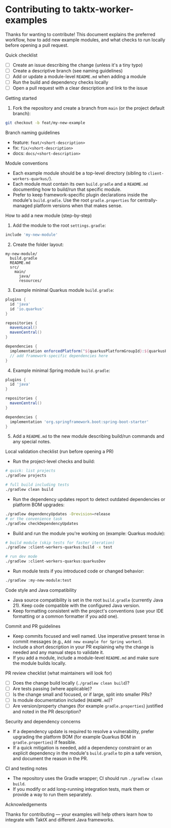 # Contributing to taktx-worker-examples

Thanks for wanting to contribute! This document explains the preferred workflow, how to add new example modules, and what checks to run locally before opening a pull request.

Quick checklist

- [ ] Create an issue describing the change (unless it's a tiny typo)
- [ ] Create a descriptive branch (see naming guidelines)
- [ ] Add or update a module-level `README.md` when adding a module
- [ ] Run the build and dependency checks locally
- [ ] Open a pull request with a clear description and link to the issue

Getting started

1. Fork the repository and create a branch from `main` (or the project default branch):

```bash
git checkout -b feat/my-new-example
```

Branch naming guidelines

- feature: `feat/<short-description>`
- fix: `fix/<short-description>`
- docs: `docs/<short-description>`

Module conventions

- Each example module should be a top-level directory (sibling to `client-workers-quarkus/`).
- Each module must contain its own `build.gradle` and a `README.md` documenting how to build/run that specific module.
- Prefer to keep framework-specific plugin declarations inside the module's `build.gradle`. Use the root `gradle.properties` for centrally-managed platform versions when that makes sense.

How to add a new module (step-by-step)

1. Add the module to the root `settings.gradle`:

```groovy
include 'my-new-module'
```

2. Create the folder layout:

```
my-new-module/
  build.gradle
  README.md
  src/
    main/
      java/
      resources/
```

3. Example minimal Quarkus module `build.gradle`:

```groovy
plugins {
  id 'java'
  id 'io.quarkus'
}

repositories {
  mavenLocal()
  mavenCentral()
}

dependencies {
  implementation enforcedPlatform("${quarkusPlatformGroupId}:${quarkusPlatformArtifactId}:${quarkusPlatformVersion}")
  // add framework-specific dependencies here
}
```

4. Example minimal Spring module `build.gradle`:

```groovy
plugins {
  id 'java'
}

repositories {
  mavenCentral()
}

dependencies {
  implementation 'org.springframework.boot:spring-boot-starter'
}
```

5. Add a `README.md` to the new module describing build/run commands and any special notes.

Local validation checklist (run before opening a PR)

- Run the project-level checks and build:

```bash
# quick: list projects
./gradlew projects

# full build including tests
./gradlew clean build
```

- Run the dependency updates report to detect outdated dependencies or platform BOM upgrades:

```bash
./gradlew dependencyUpdates -Drevision=release
# or the convenience task
./gradlew checkDependencyUpdates
```

- Build and run the module you're working on (example: Quarkus module):

```bash
# build module (skip tests for faster iteration)
./gradlew :client-workers-quarkus:build -x test

# run dev mode
./gradlew :client-workers-quarkus:quarkusDev
```

- Run module tests if you introduced code or changed behavior:

```bash
./gradlew :my-new-module:test
```

Code style and Java compatibility

- Java source compatibility is set in the root `build.gradle` (currently Java 21). Keep code compatible with the configured Java version.
- Keep formatting consistent with the project's conventions (use your IDE formatting or a common formatter if you add one).

Commit and PR guidelines

- Keep commits focused and well named. Use imperative present tense in commit messages (e.g., `Add new example for Spring worker`).
- Include a short description in your PR explaining why the change is needed and any manual steps to validate it.
- If you add a module, include a module-level `README.md` and make sure the module builds locally.

PR review checklist (what maintainers will look for)

- [ ] Does the change build locally (`./gradlew clean build`)?
- [ ] Are tests passing (where applicable)?
- [ ] Is the change small and focused, or if large, split into smaller PRs?
- [ ] Is module documentation included (`README.md`)?
- [ ] Are version/property changes (for example `gradle.properties`) justified and noted in the PR description?

Security and dependency concerns

- If a dependency update is required to resolve a vulnerability, prefer upgrading the platform BOM (for example Quarkus BOM in `gradle.properties`) if feasible.
- If a quick mitigation is needed, add a dependency constraint or an explicit dependency in the module's `build.gradle` to pin a safe version, and document the reason in the PR.

CI and testing notes

- The repository uses the Gradle wrapper; CI should run `./gradlew clean build`.
- If you modify or add long-running integration tests, mark them or provide a way to run them separately.

Acknowledgements

Thanks for contributing — your examples will help others learn how to integrate with TaktX and different Java frameworks.

